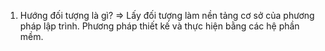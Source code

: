 1. Hướng đối tượng là gì?
=> Lấy đối tượng làm nền tảng cơ sở của phương pháp lập trình. Phương pháp
thiết kế và thực hiện bằng các hệ phần mềm.